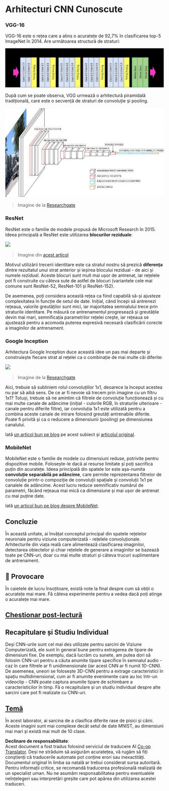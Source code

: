 <!--
CO_OP_TRANSLATOR_METADATA:
{
  "original_hash": "2f7b97b375358cb51a1e098df306bf73",
  "translation_date": "2025-08-25T22:55:34+00:00",
  "source_file": "lessons/4-ComputerVision/07-ConvNets/CNN_Architectures.md",
  "language_code": "ro"
}
-->
# Arhitecturi CNN Cunoscute

### VGG-16

VGG-16 este o rețea care a atins o acuratețe de 92,7% în clasificarea top-5 ImageNet în 2014. Are următoarea structură de straturi:

![ImageNet Layers](../../../../../translated_images/vgg-16-arch1.d901a5583b3a51baeaab3e768567d921e5d54befa46e1e642616c5458c934028.ro.jpg)

După cum se poate observa, VGG urmează o arhitectură piramidală tradițională, care este o secvență de straturi de convoluție și pooling.

![ImageNet Pyramid](../../../../../translated_images/vgg-16-arch.64ff2137f50dd49fdaa786e3f3a975b3f22615efd13efb19c5d22f12e01451a1.ro.jpg)

> Imagine de la [Researchgate](https://www.researchgate.net/figure/Vgg16-model-structure-To-get-the-VGG-NIN-model-we-replace-the-2-nd-4-th-6-th-7-th_fig2_335194493)

### ResNet

ResNet este o familie de modele propusă de Microsoft Research în 2015. Ideea principală a ResNet este utilizarea **blocurilor reziduale**:

<img src="images/resnet-block.png" width="300"/>

> Imagine din [acest articol](https://arxiv.org/pdf/1512.03385.pdf)

Motivul utilizării trecerii identitare este ca stratul nostru să prezică **diferența** dintre rezultatul unui strat anterior și ieșirea blocului rezidual - de aici și numele *rezidual*. Aceste blocuri sunt mult mai ușor de antrenat, iar rețelele pot fi construite cu câteva sute de astfel de blocuri (variantele cele mai comune sunt ResNet-52, ResNet-101 și ResNet-152).

De asemenea, poți considera această rețea ca fiind capabilă să-și ajusteze complexitatea în funcție de setul de date. Inițial, când începi să antrenezi rețeaua, valorile greutăților sunt mici, iar majoritatea semnalului trece prin straturile identitare. Pe măsură ce antrenamentul progresează și greutățile devin mai mari, semnificația parametrilor rețelei crește, iar rețeaua se ajustează pentru a acomoda puterea expresivă necesară clasificării corecte a imaginilor de antrenament.

### Google Inception

Arhitectura Google Inception duce această idee un pas mai departe și construiește fiecare strat al rețelei ca o combinație de mai multe căi diferite:

<img src="images/inception.png" width="400"/>

> Imagine de la [Researchgate](https://www.researchgate.net/figure/Inception-module-with-dimension-reductions-left-and-schema-for-Inception-ResNet-v1_fig2_355547454)

Aici, trebuie să subliniem rolul convoluțiilor 1x1, deoarece la început acestea nu par să aibă sens. De ce ar fi nevoie să trecem prin imagine cu un filtru 1x1? Totuși, trebuie să ne amintim că filtrele de convoluție funcționează și cu mai multe canale de adâncime (inițial - culorile RGB, în straturile ulterioare - canale pentru diferite filtre), iar convoluția 1x1 este utilizată pentru a combina aceste canale de intrare folosind greutăți antrenabile diferite. Poate fi privită și ca o reducere a dimensiunii (pooling) pe dimensiunea canalului.

Iată [un articol bun pe blog](https://medium.com/analytics-vidhya/talented-mr-1x1-comprehensive-look-at-1x1-convolution-in-deep-learning-f6b355825578) pe acest subiect și [articolul original](https://arxiv.org/pdf/1312.4400.pdf).

### MobileNet

MobileNet este o familie de modele cu dimensiuni reduse, potrivite pentru dispozitive mobile. Folosește-le dacă ai resurse limitate și poți sacrifica puțin din acuratețe. Ideea principală din spatele lor este așa-numita **convoluție separabilă pe adâncime**, care permite reprezentarea filtrelor de convoluție printr-o compoziție de convoluții spațiale și convoluții 1x1 pe canalele de adâncime. Acest lucru reduce semnificativ numărul de parametri, făcând rețeaua mai mică ca dimensiune și mai ușor de antrenat cu mai puține date.

Iată [un articol bun pe blog despre MobileNet](https://medium.com/analytics-vidhya/image-classification-with-mobilenet-cc6fbb2cd470).

## Concluzie

În această unitate, ai învățat conceptul principal din spatele rețelelor neuronale pentru viziune computerizată - rețelele convoluționale. Arhitecturile din viața reală care alimentează clasificarea imaginilor, detectarea obiectelor și chiar rețelele de generare a imaginilor se bazează toate pe CNN-uri, doar cu mai multe straturi și câteva trucuri suplimentare de antrenament.

## 🚀 Provocare

În caietele de lucru însoțitoare, există note la final despre cum să obții o acuratețe mai mare. Fă câteva experimente pentru a vedea dacă poți atinge o acuratețe mai mare.

## [Chestionar post-lectură](https://ff-quizzes.netlify.app/en/ai/quiz/14)

## Recapitulare și Studiu Individual

Deși CNN-urile sunt cel mai des utilizate pentru sarcini de Viziune Computerizată, ele sunt în general bune pentru extragerea de tipare de dimensiuni fixe. De exemplu, dacă lucrăm cu sunete, am putea dori să folosim CNN-uri pentru a căuta anumite tipare specifice în semnalul audio - caz în care filtrele ar fi unidimensionale (iar acest CNN ar fi numit 1D-CNN). De asemenea, uneori se folosește 3D-CNN pentru a extrage caracteristici în spațiu multidimensional, cum ar fi anumite evenimente care au loc într-un videoclip - CNN poate captura anumite tipare de schimbare a caracteristicilor în timp. Fă o recapitulare și un studiu individual despre alte sarcini care pot fi realizate cu CNN-uri.

## [Temă](lab/README.md)

În acest laborator, ai sarcina de a clasifica diferite rase de pisici și câini. Aceste imagini sunt mai complexe decât setul de date MNIST, au dimensiuni mai mari și există mai mult de 10 clase.

**Declinare de responsabilitate**:  
Acest document a fost tradus folosind serviciul de traducere AI [Co-op Translator](https://github.com/Azure/co-op-translator). Deși ne străduim să asigurăm acuratețea, vă rugăm să fiți conștienți că traducerile automate pot conține erori sau inexactități. Documentul original în limba sa natală ar trebui considerat sursa autoritară. Pentru informații critice, se recomandă traducerea profesională realizată de un specialist uman. Nu ne asumăm responsabilitatea pentru eventualele neînțelegeri sau interpretări greșite care pot apărea din utilizarea acestei traduceri.